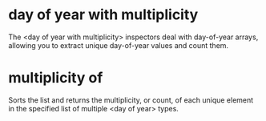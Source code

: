 # day of year with multiplicity

The &lt;day of year with multiplicity&gt; inspectors deal with day-of-year arrays, allowing you to extract unique day-of-year values and count them.

# multiplicity of <day of year with multiplicity>

Sorts the list and returns the multiplicity, or count, of each unique element in the specified list of multiple &lt;day of year&gt; types.
